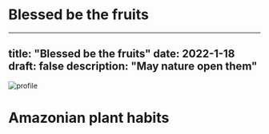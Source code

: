 
# Blessed be the fruits
---
title: "Blessed be the fruits"
date: 2022-1-18
draft: false
description: "May nature open them"
---
![profile](/img/Strawberry.PNG)

# Amazonian plant habits
